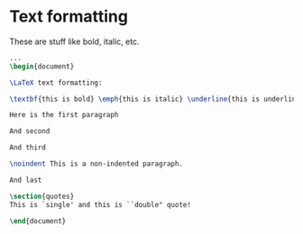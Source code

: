 # Text formatting

These are stuff like bold, italic, etc.

```latex
...
\begin{document}

\LaTeX text formatting:

\textbf{this is bold} \emph{this is italic} \underline{this is underlined}

Here is the first paragraph

And second

And third

\noindent This is a non-indented paragraph.

And last

\section{quotes}
This is `single' and this is ``double" quote!

\end{document}
```
